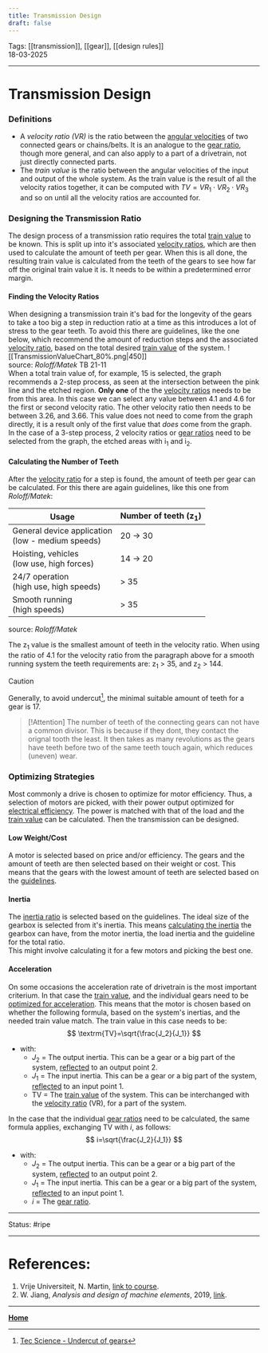 ```yaml
---
title: Transmission Design
draft: false
---
```

Tags: [[transmission]], [[gear]], [[design rules]]   <br>18-03-2025

---
# Transmission Design
### Definitions
- A _velocity ratio ($\textrm{VR}$)_ is the ratio between the [angular velocities](angular%20velocity) of two connected gears or chains/belts. It is an analogue to the [gear ratio](gears#gear%20ratios), though more general, and can also apply to a part of a drivetrain, not just directly connected parts. 
- The _train value_ is the ratio between the angular velocities of the input and output of the whole system. As the train value is the result of all the velocity ratios together, it can be computed with $TV=VR_1\cdot VR_2\cdot VR_3$ and so on until all the velocity ratios are accounted for.

### Designing the Transmission Ratio
The design process of a transmission ratio requires the total [train value](#Definitions) to be known. This is split up into it's associated [velocity ratios](#Definitions), which are then used to calculate the amount of teeth per gear. When this is all done, the resulting train value is calculated from the teeth of the gears to see how far off the original train value it is. It needs to be within a predetermined error margin.
#### Finding the Velocity Ratios
When designing a transmission train it's bad for the longevity of the gears to take a too big a step in reduction ratio at a time as this introduces a lot of stress to the gear teeth. To avoid this there are guidelines, like the one below, which recommend the amount of reduction steps and the associated [velocity ratio](#Definitions), based on the total desired [train value](#Definitions) of the system.
![[TransmissionValueChart_80%.png|450]] <br>source: _Roloff/Matek_ TB 21-11<br>
When a total train value of, for example, 15 is selected, the graph recommends a 2-step process, as seen at the intersection between the pink line and the etched region. __Only one__ of the the [velocity ratios](#Definitions) needs to be from this area. In this case we can select any value between 4.1 and 4.6 for the first or second velocity ratio. The other velocity ratio then needs to be between 3.26, and 3.66. This value does not need to come from the graph directly, it is a result only of the first value that _does_ come from the graph.
In the case of a 3-step process, 2 velocity ratios or [gear ratios](gears#gear%20ratios) need to be selected from the graph, the etched areas with $\textrm{i}_1$ and $\textrm{i}_2$. 
#### Calculating the Number of Teeth
After the [velocity ratio](#Definitions) for a step is found, the amount of teeth per gear can be calculated.  For this there are again guidelines, like this one from _Roloff/Matek_:

| Usage                                               | Number of teeth ($\textrm{z}_1$) |
| --------------------------------------------------- | -------------------------------- |
| General device application<br>(low - medium speeds) | 20 -> 30                         |
| Hoisting, vehicles <br>(low use, high forces)       | 14 -> 20                         |
| 24/7 operation <br>(high use, high speeds)          | > 35                             |
| Smooth running <br>(high speeds)                    | > 35                             |
source: _Roloff/Matek_

The $\textrm{z}_1$ value is the smallest amount of teeth in the velocity ratio. When using the ratio of 4.1 for the velocity ratio from the paragraph above for a smooth running system the teeth requirements are: $\textrm{z}_1$ > 35, and $\textrm{z}_2$ > 144.

> [!Caution]
> Generally, to avoid undercut[^undercut], the minimal suitable amount of teeth for a gear is 17.

> [!Attention]
> The number of teeth of the connecting gears can not have a common divisor. This is because if they dont, they contact the orignal tooth the least. It then takes as many revolutions as the gears have teeth before two of the same teeth touch again, which reduces (uneven) wear.

### Optimizing Strategies
Most commonly a drive is chosen to optimize for motor efficiency. Thus, a selection of motors are picked, with their power output optimized for [electrical efficiency](Motor%20and%20Drive%20Characteristics#Motor%20Energy%20Characteristics). The power is matched with that of the load and the [train value](#definitions) can be calculated. Then the transmission can be designed.
#### Low Weight/Cost
A motor is selected based on price and/or efficiency. The gears and the amount of teeth are then selected based on their weight or cost. This means that the gears with the lowest amount of teeth are selected based on the [guidelines](#calculating%20the%20number%20of%20teeth).
#### Inertia
The [inertia ratio](Motor%20and%20Drive%20Characteristics#guideline%20inertia%20ratio) is selected based on the guidelines. The ideal size of the gearbox is selected from it's inertia. This means [calculating the inertia](Motor%20and%20Drive%20Characteristics#Calculating%20the%20Inertia%20Ratio) the gearbox can have, from the motor inertia, the load inertia and the guideline for the total ratio. <br>This might involve calculating it for a few motors and picking the best one.
#### Acceleration
On some occasions the acceleration rate of drivetrain is the most important criterium. In that case the [train value](#definitions), and the individual gears need to be [optimized for acceleration](Gears#Maximum%20Acceleration). This means that the motor is chosen based on whether the following formula, based on the system's inertias, and the needed train value match. The train value in this case needs to be:
$$
\textrm{TV}=\sqrt{\frac{J_2}{J_1}}
$$

- with:
	- $J_2$ = The output inertia. This can be a gear or a big part of the system, [reflected](Motor%20and%20Drive%20Characteristics#reflection)  to an output point 2.
	- $J_1$ = The input inertia. This can be a gear or a big part of the system, [reflected](Motor%20and%20Drive%20Characteristics#reflection) to an input point 1.
	- $\textrm{TV}$ = The [train value](#definitions) of the system. This can be interchanged with the [velocity ratio](#Definitions) ($\textrm{VR}$), for a part of the system.

In the case that the individual [gear ratios](gears#gear%20ratios) need to be calculated, the same formula applies, exchanging $\textrm{TV}$ with $i$, as follows:
$$
i=\sqrt{\frac{J_2}{J_1}}
$$
- with:
	- $J_2$ = The output inertia. This can be a gear or a big part of the system, [reflected](Motor%20and%20Drive%20Characteristics#reflection)  to an output point 2.
	- $J_1$ = The input inertia. This can be a gear or a big part of the system, [reflected](Motor%20and%20Drive%20Characteristics#reflection) to an input point 1.
	- $i$ = The [gear ratio](gears#gear%20ratios).








---
Status: #ripe

---
# References:
[^undercut]: [Tec Science - Undercut of gears](https://www.tec-science.com/mechanical-power-transmission/involute-gear/undercut/)
1. Vrije Universiteit, N. Martin, [link to course](https://canvas.utwente.nl/courses/15351/modules/77332).
2. W. Jiang, _Analysis and design of machine elements_, 2019, [link](https://ut.on.worldcat.org/oclc/1084505954).
---
__[Home](!%20Machine%20Elements%20Overview.md)__